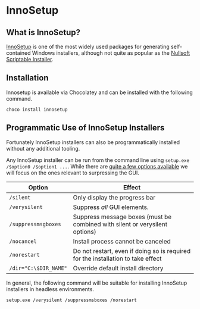 # InnoSetup

## What is InnoSetup?

[InnoSetup](http://www.jrsoftware.org/isinfo.php) is one of the most widely used packages
for generating self-contained Windows installers, although not quite as popular
as the [Nullsoft Scriptable Installer](https://nsis.sourceforge.io/Main_Page).

## Installation

Innosetup is available via Chocolatey and can be installed with the following command.

```shell
choco install innosetup
```

## Programmatic Use of InnoSetup Installers

Fortunately InnoSetup installers can also be programmatically installed without
any additional tooling.

Any InnoSetup installer can be run from the command line using `setup.exe /$option0
/$option1 ...`.
While there are [quite a few options available](http://www.jrsoftware.org/ishelp/index.php?topic=setupcmdline) we will focus on the ones relevant to surpressing the
GUI.

| Option | Effect |
|--------|--------|
| `/silent` | Only display the progress bar |
| `/verysilent` | Suppress _all_ GUI elements. |
| `/suppressmsgboxes` |Suppress message boxes (must be combined with silent or verysilent options) |
| `/nocancel` | Install process cannot be canceled |
| `/norestart` | Do not restart, even if doing so is required for the installation to take effect |
| `/dir="C:\$DIR_NAME"`| Override default install directory |

In general, the following command will be suitable for installing InnoSetup installers
in headless environments.

```shell
setup.exe /verysilent /suppressmsboxes /norestart
```
